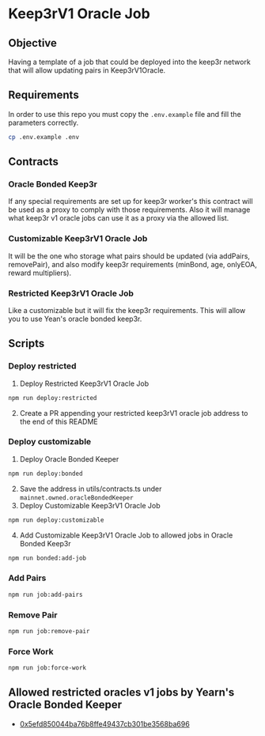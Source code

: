 # Keep3rV1 Oracle Job

## Objective

Having a template of a job that could be deployed into the keep3r network that will allow updating pairs in Keep3rV1Oracle.

## Requirements

In order to use this repo you must copy the `.env.example` file and fill the parameters correctly.

```bash
cp .env.example .env
```

## Contracts

### Oracle Bonded Keep3r

If any special requirements are set up for keep3r worker's this contract will be used as a proxy to comply with those requirements. Also it will manage what keep3r v1 oracle jobs can use it as a proxy via the allowed list. &nbsp;

### Customizable Keep3rV1 Oracle Job

It will be the one who storage what pairs should be updated (via addPairs, removePair), and also modify keep3r requirements (minBond, age, onlyEOA, reward multipliers).

### Restricted Keep3rV1 Oracle Job

Like a customizable but it will fix the keep3r requirements. This will allow you to use Yean's oracle bonded keep3r.

## Scripts

### Deploy restricted

1. Deploy Restricted Keep3rV1 Oracle Job

```bash
npm run deploy:restricted
```

2. Create a PR appending your restricted keep3rV1 oracle job address to the end of this README

### Deploy customizable

1. Deploy Oracle Bonded Keeper

```bash
npm run deploy:bonded
```

2. Save the address in utils/contracts.ts under `mainnet.owned.oracleBondedKeeper`
3. Deploy Customizable Keep3rV1 Oracle Job

```bash
npm run deploy:customizable
```

4. Add Customizable Keep3rV1 Oracle Job to allowed jobs in Oracle Bonded Keep3r

```bash
npm run bonded:add-job
```

### Add Pairs

```bash
npm run job:add-pairs
```

### Remove Pair

```bash
npm run job:remove-pair
```

### Force Work

```bash
npm run job:force-work
```

## Allowed restricted oracles v1 jobs by Yearn's Oracle Bonded Keeper

- [0x5efd850044ba76b8ffe49437cb301be3568ba696](https://etherscan.io/address/0x5efd850044ba76b8ffe49437cb301be3568ba696)
